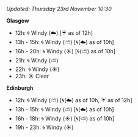 *Updated: Thursday 23rd November 10:30*

**Glasgow**

* 12h: :cyclone: Windy (:cloud:) [:umbrella: as of 12h]
* 13h - 15h: :cyclone: Windy (:partly_sunny:) [:cyclone:(:cloud:) as of 10h]
* 16h - 20h: :cyclone: Windy (:sunny:) [:cyclone:(:partly_sunny:) as of 10h]
* 21h: :cyclone: Windy (:partly_sunny:)
* 22h: :cyclone: Windy (:sunny:)
* 23h: :sunny: Clear

**Edinburgh**

* 12h: :cyclone: Windy (:partly_sunny:) [:cyclone:(:cloud:) as of 10h, :umbrella: as of 12h]
* 13h - 15h: :cyclone: Windy (:partly_sunny:) [:cyclone:(:cloud:) as of 10h]
* 16h - 18h: :cyclone: Windy (:sunny:) [:cyclone:(:partly_sunny:) as of 10h]
* 19h - 23h: :cyclone: Windy (:sunny:)
